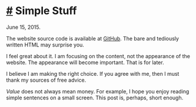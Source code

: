# <a href="#20150615" id="20150615">#</a> Simple Stuff

<div class="pubdate">June 15, 2015.</div>

The website source code is available at
<a href="http://github.com/valuedrivendev/website">GitHub</a>. The bare and
tediously written HTML may surprise you.

I feel great about it. I am focusing on the content, not the appearance of
the website.  The appearance will become important. That is for later.

I believe I am making the right choice. If you agree with me, then I must
thank my sources of free advice.

_Value_ does not always mean money. For example, I hope you
enjoy reading simple sentences on a small screen. This post is, perhaps,
short enough.
